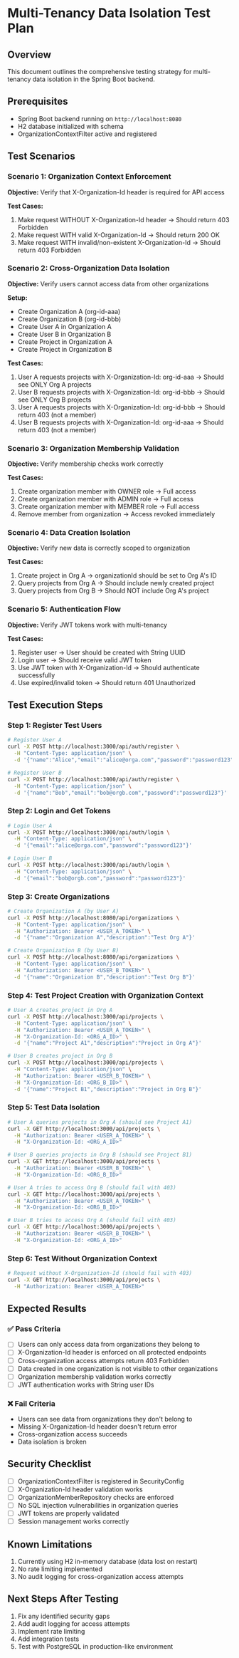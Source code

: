 # Multi-Tenancy Data Isolation Test Plan

## Overview
This document outlines the comprehensive testing strategy for multi-tenancy data isolation in the Spring Boot backend.

## Prerequisites
- Spring Boot backend running on `http://localhost:8080`
- H2 database initialized with schema
- OrganizationContextFilter active and registered

## Test Scenarios

### Scenario 1: Organization Context Enforcement
**Objective:** Verify that X-Organization-Id header is required for API access

**Test Cases:**
1. Make request WITHOUT X-Organization-Id header → Should return 403 Forbidden
2. Make request WITH valid X-Organization-Id → Should return 200 OK
3. Make request WITH invalid/non-existent X-Organization-Id → Should return 403 Forbidden

### Scenario 2: Cross-Organization Data Isolation
**Objective:** Verify users cannot access data from other organizations

**Setup:**
- Create Organization A (org-id-aaa)
- Create Organization B (org-id-bbb)
- Create User A in Organization A
- Create User B in Organization B
- Create Project in Organization A
- Create Project in Organization B

**Test Cases:**
1. User A requests projects with X-Organization-Id: org-id-aaa → Should see ONLY Org A projects
2. User B requests projects with X-Organization-Id: org-id-bbb → Should see ONLY Org B projects
3. User A requests projects with X-Organization-Id: org-id-bbb → Should return 403 (not a member)
4. User B requests projects with X-Organization-Id: org-id-aaa → Should return 403 (not a member)

### Scenario 3: Organization Membership Validation
**Objective:** Verify membership checks work correctly

**Test Cases:**
1. Create organization member with OWNER role → Full access
2. Create organization member with ADMIN role → Full access
3. Create organization member with MEMBER role → Full access
4. Remove member from organization → Access revoked immediately

### Scenario 4: Data Creation Isolation
**Objective:** Verify new data is correctly scoped to organization

**Test Cases:**
1. Create project in Org A → organizationId should be set to Org A's ID
2. Query projects from Org A → Should include newly created project
3. Query projects from Org B → Should NOT include Org A's project

### Scenario 5: Authentication Flow
**Objective:** Verify JWT tokens work with multi-tenancy

**Test Cases:**
1. Register user → User should be created with String UUID
2. Login user → Should receive valid JWT token
3. Use JWT token with X-Organization-Id → Should authenticate successfully
4. Use expired/invalid token → Should return 401 Unauthorized

## Test Execution Steps

### Step 1: Register Test Users
```bash
# Register User A
curl -X POST http://localhost:3000/api/auth/register \
  -H "Content-Type: application/json" \
  -d '{"name":"Alice","email":"alice@orga.com","password":"password123"}'

# Register User B
curl -X POST http://localhost:3000/api/auth/register \
  -H "Content-Type: application/json" \
  -d '{"name":"Bob","email":"bob@orgb.com","password":"password123"}'
```

### Step 2: Login and Get Tokens
```bash
# Login User A
curl -X POST http://localhost:3000/api/auth/login \
  -H "Content-Type: application/json" \
  -d '{"email":"alice@orga.com","password":"password123"}'

# Login User B
curl -X POST http://localhost:3000/api/auth/login \
  -H "Content-Type: application/json" \
  -d '{"email":"bob@orgb.com","password":"password123"}'
```

### Step 3: Create Organizations
```bash
# Create Organization A (by User A)
curl -X POST http://localhost:8080/api/organizations \
  -H "Content-Type: application/json" \
  -H "Authorization: Bearer <USER_A_TOKEN>" \
  -d '{"name":"Organization A","description":"Test Org A"}'

# Create Organization B (by User B)
curl -X POST http://localhost:8080/api/organizations \
  -H "Content-Type: application/json" \
  -H "Authorization: Bearer <USER_B_TOKEN>" \
  -d '{"name":"Organization B","description":"Test Org B"}'
```

### Step 4: Test Project Creation with Organization Context
```bash
# User A creates project in Org A
curl -X POST http://localhost:3000/api/projects \
  -H "Content-Type: application/json" \
  -H "Authorization: Bearer <USER_A_TOKEN>" \
  -H "X-Organization-Id: <ORG_A_ID>" \
  -d '{"name":"Project A1","description":"Project in Org A"}'

# User B creates project in Org B
curl -X POST http://localhost:3000/api/projects \
  -H "Content-Type: application/json" \
  -H "Authorization: Bearer <USER_B_TOKEN>" \
  -H "X-Organization-Id: <ORG_B_ID>" \
  -d '{"name":"Project B1","description":"Project in Org B"}'
```

### Step 5: Test Data Isolation
```bash
# User A queries projects in Org A (should see Project A1)
curl -X GET http://localhost:3000/api/projects \
  -H "Authorization: Bearer <USER_A_TOKEN>" \
  -H "X-Organization-Id: <ORG_A_ID>"

# User B queries projects in Org B (should see Project B1)
curl -X GET http://localhost:3000/api/projects \
  -H "Authorization: Bearer <USER_B_TOKEN>" \
  -H "X-Organization-Id: <ORG_B_ID>"

# User A tries to access Org B (should fail with 403)
curl -X GET http://localhost:3000/api/projects \
  -H "Authorization: Bearer <USER_A_TOKEN>" \
  -H "X-Organization-Id: <ORG_B_ID>"

# User B tries to access Org A (should fail with 403)
curl -X GET http://localhost:3000/api/projects \
  -H "Authorization: Bearer <USER_B_TOKEN>" \
  -H "X-Organization-Id: <ORG_A_ID>"
```

### Step 6: Test Without Organization Context
```bash
# Request without X-Organization-Id (should fail with 403)
curl -X GET http://localhost:3000/api/projects \
  -H "Authorization: Bearer <USER_A_TOKEN>"
```

## Expected Results

### ✅ Pass Criteria
- [ ] Users can only access data from organizations they belong to
- [ ] X-Organization-Id header is enforced on all protected endpoints
- [ ] Cross-organization access attempts return 403 Forbidden
- [ ] Data created in one organization is not visible to other organizations
- [ ] Organization membership validation works correctly
- [ ] JWT authentication works with String user IDs

### ❌ Fail Criteria
- Users can see data from organizations they don't belong to
- Missing X-Organization-Id header doesn't return error
- Cross-organization access succeeds
- Data isolation is broken

## Security Checklist
- [ ] OrganizationContextFilter is registered in SecurityConfig
- [ ] X-Organization-Id header validation works
- [ ] OrganizationMemberRepository checks are enforced
- [ ] No SQL injection vulnerabilities in organization queries
- [ ] JWT tokens are properly validated
- [ ] Session management works correctly

## Known Limitations
1. Currently using H2 in-memory database (data lost on restart)
2. No rate limiting implemented
3. No audit logging for cross-organization access attempts

## Next Steps After Testing
1. Fix any identified security gaps
2. Add audit logging for access attempts
3. Implement rate limiting
4. Add integration tests
5. Test with PostgreSQL in production-like environment